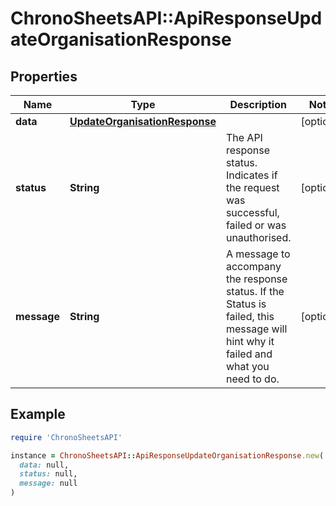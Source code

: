 # ChronoSheetsAPI::ApiResponseUpdateOrganisationResponse

## Properties

| Name | Type | Description | Notes |
| ---- | ---- | ----------- | ----- |
| **data** | [**UpdateOrganisationResponse**](UpdateOrganisationResponse.md) |  | [optional] |
| **status** | **String** | The API response status. Indicates if the request was successful, failed or was unauthorised. | [optional] |
| **message** | **String** | A message to accompany the response status.  If the Status is failed, this message will hint why it failed and what you need to do. | [optional] |

## Example

```ruby
require 'ChronoSheetsAPI'

instance = ChronoSheetsAPI::ApiResponseUpdateOrganisationResponse.new(
  data: null,
  status: null,
  message: null
)
```

